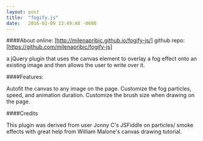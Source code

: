 ```yaml
---
layout: post
title:  "fogify.js"
date:   2016-02-09 13:49:48 -0600
---
```

####About
online: [http://milenapribic.github.io/fogify-js/]
github repo: [https://github.com/milenapribic/fogify-js]

a jQuery plugin that uses the canvas element to overlay a fog effect onto an existing image and then allows the user to write over it.

####Features:


Autofit the canvas to any image on the page.
Customize the fog particles, speed, and animation duration.
Customize the brush size when drawing on the page.

####Credits

This plugin was derived from user Jonny C's JSFiddle on particles/ smoke effects with great help from William Malone's canvas drawing tutorial.

[http://milenapribic.github.io/fogify-js/]: http://milenapribic.github.io/fogify-js/
[https://github.com/milenapribic/fogify-js]: https://github.com/milenapribic/fogify-js
